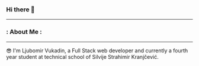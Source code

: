 ### Hi there 👋

---

### : About Me :

---

:sunglasses: I'm Ljubomir Vukadin, a Full Stack web developer and currently a fourth year student at technical school of Silvije Strahimir Kranjčević.

